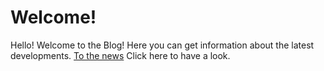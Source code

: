 # Welcome!

Hello! Welcome to the Blog! Here you can get information about the latest developments. [To the news](https://github.com/Stoneclane-Development/blog/tree/main/news) Click here to have a look. 

